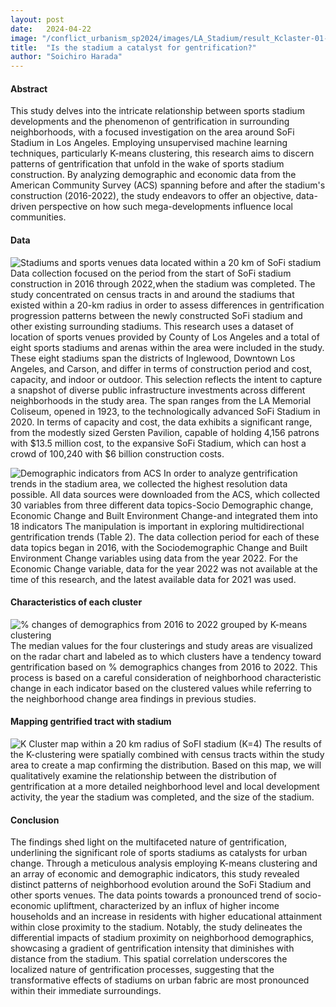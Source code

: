 ```yaml
---
layout: post
date:   2024-04-22
image: "/conflict_urbanism_sp2024/images/LA_Stadium/result_Kclaster-01-01_black.jpg"
title:  "Is the stadium a catalyst for gentrification?"
author: "Soichiro Harada"
---
```


#### Abstract 
This study delves into the intricate relationship between sports stadium developments and the phenomenon of gentrification in surrounding neighborhoods, with a focused investigation on the area around SoFi Stadium in Los Angeles. Employing unsupervised machine learning techniques, particularly K-means clustering, this research aims to discern patterns of gentrification that unfold in the wake of sports stadium construction. By analyzing demographic and economic data from the American Community Survey (ACS) spanning before and after the stadium's construction (2016-2022), the study endeavors to offer an objective, data-driven perspective on how such mega-developments influence local communities.

#### Data
![Stadiums and sports venues data located within a 20 km of SoFi stadium](/conflict_urbanism_sp2024/images/LA_Stadium/research_map.jpg)
Data collection focused on the period from the start of SoFi stadium construction in 2016 through 2022,when the stadium was completed. The study concentrated on census tracts in and around the stadiums that existed within a 20-km radius in order to assess differences in gentrification progression patterns between the newly constructed SoFi stadium and other existing surrounding stadiums. This research uses a dataset of location of sports venues provided by County of Los Angeles and a total of eight sports stadiums and arenas within the area were included in the study. These eight stadiums span the districts of Inglewood, Downtown Los Angeles, and Carson, and differ in terms of construction period and cost, capacity, and indoor or outdoor. This selection reflects the intent to capture a snapshot of diverse public infrastructure investments across different neighborhoods in the study area. The span
ranges from the LA Memorial Coliseum, opened in 1923, to the technologically advanced SoFi Stadium in 2020. In terms of capacity and cost, the data exhibits a significant range, from the modestly sized Gersten Pavilion, capable of holding 4,156 patrons with $13.5 million cost, to the expansive SoFi Stadium, which can host a crowd of 100,240 with $6 billion construction costs.

![Demographic indicators from ACS ](/conflict_urbanism_sp2024/images/LA_Stadium/indicator.jpg)
In order to analyze gentrification trends in the stadium area, we collected the highest resolution data possible. All data sources were downloaded from the ACS, which collected 30 variables from three different data topics-Socio Demographic change, Economic Change and Built Environment Change-and integrated them into 18 indicators The manipulation is important in exploring multidirectional gentrification trends (Table 2). The data collection period for each of these data topics began in 2016, with the Sociodemographic Change and Built Environment Change variables using data from the year 2022. For the Economic Change variable, data for the year 2022 was not available at the time of this research, and the latest available data for 2021 was used.

#### Characteristics of each cluster
![% changes of demographics from 2016 to 2022 grouped by K-means clustering ](/conflict_urbanism_sp2024/images/sample_image.png)
The median values for the four clusterings and study areas are visualized on the radar chart and labeled as to which clusters have a tendency toward gentrification based on % demographics changes from 2016 to 2022. This process is based on a careful consideration of neighborhood characteristic change in each indicator based on the clustered values while referring to the neighborhood change area findings in previous studies.

#### Mapping gentrified tract with stadium
![K Cluster map within a 20 km radius of SoFI stadium (K=4)](/conflict_urbanism_sp2024/images/LA_Stadium/result_Kclaster-01-01_black.jpg)
The results of the K-clustering were spatially combined with census tracts within the study area to create a map confirming the distribution. Based on this map, we will qualitatively examine the relationship between the distribution of gentrification at a more detailed neighborhood level and local development activity, the year the stadium was completed, and the size of the stadium.

#### Conclusion
The findings shed light on the multifaceted nature of gentrification, underlining the significant role of sports stadiums as catalysts for urban change. Through a meticulous analysis employing K-means clustering and an array of economic and demographic indicators, this study revealed distinct patterns of neighborhood evolution around the SoFi Stadium and other sports venues. The data points towards a pronounced trend of socio-economic upliftment, characterized by an influx of higher income households and an increase in residents with higher educational attainment within close proximity to the stadium. 
Notably, the study delineates the differential impacts of stadium proximity on neighborhood demographics, showcasing a gradient of gentrification intensity that diminishes with distance from the stadium. This spatial correlation underscores the localized nature of gentrification processes, suggesting that the transformative effects of stadiums on urban fabric are most pronounced within their immediate surroundings.